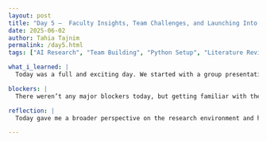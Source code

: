 ```yaml
---
layout: post
title: "Day 5 –  Faculty Insights, Team Challenges, and Launching Into Research"
date: 2025-06-02
author: Tahia Tajnim
permalink: /day5.html
tags: ["AI Research", "Team Building", "Python Setup", "Literature Review", "CEAMLS Summer AI", "Research Tools", "Mentor Talks"]

what_i_learned: |
  Today was a full and exciting day. We started with a group presentation where our faculty mentors introduced themselves and shared details about their research projects. It was inspiring to hear about the different areas of AI and machine learning they are working on. We also took a group photo with all the project team members. Later, we played the Marshmallow Challenge game, which was a fun and creative team-building activity. Back in the research lab, I received my new laptop for the summer program and successfully set it up. I also began exploring research papers related to my project using Google Scholar and the Morgan Library resources. Toward the end of the day, we had a meeting about the rules and regulations for working in the DEPA lab.

blockers: |  
  There weren’t any major blockers today, but getting familiar with the research tools and online libraries took a little time. Setting up the laptop also required some initial configurations, but everything went smoothly overall.

reflection: |
  Today gave me a broader perspective on the research environment and helped me feel more connected to the CEAMLS community. Hearing from the faculty about their work was motivating, and the team activities helped build a sense of collaboration. I’m also excited to have my own laptop set up and ready for use—it makes me feel more prepared to dive deeper into my research. Looking at academic papers was a good first step in understanding the background of my project. I'm eager to keep learning and contributing.

---
```

